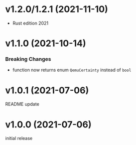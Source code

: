 # v1.2.0/1.2.1 (2021-11-10)
- Rust edition 2021

# v1.1.0 (2021-10-14)
### Breaking Changes
- function now returns enum `QemuCertainty` instead of `bool`

# v1.0.1 (2021-07-06)
README update

# v1.0.0 (2021-07-06)
initial release
